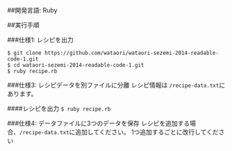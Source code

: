 ##開発言語: Ruby

##実行手順

###仕様1: レシピを出力

```
$ git clone https://github.com/wataori/wataori-sezemi-2014-readable-code-1.git
$ cd wataori-sezemi-2014-readable-code-1.git
$ ruby recipe.rb
```

###仕様3: レシピデータを別ファイルに分離
レシピ情報は `/recipe-data.txt`にあります。

####レシピを出力
`$ ruby recipe.rb`

###仕様4: データファイルに3つのデータを保存
レシピを追加する場合、`/recipe-data.txt`に追加してください。
1つ追加するごとに改行してください
